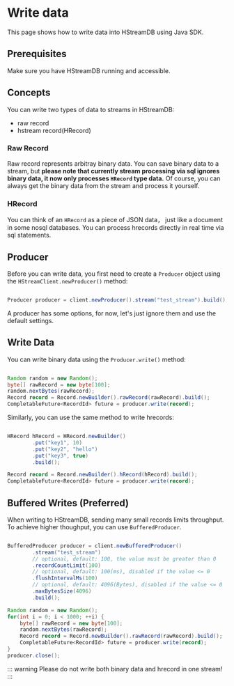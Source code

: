 # Write data

This page shows how to write data into HStreamDB using Java SDK.

## Prerequisites

Make sure you have HStreamDB running and accessible.

## Concepts

You can write two types of data to streams in HStreamDB:

- raw record
- hstream record(HRecord)

### Raw Record

Raw record represents arbitray binary data. You can save binary data to a
stream, but **please note that currently stream processing via sql ignores
binary data, it now only processes `HRecord` type data.** Of course, you can
always get the binary data from the stream and process it yourself.

### HRecord

You can think of an `HRecord` as a piece of JSON data， just like a document in
some nosql databases. You can process hrecords directly in real time via sql
statements.

## Producer

Before you can write data, you first need to create a `Producer` object using
the `HStreamClient.newProducer()` method:

```java

Producer producer = client.newProducer().stream("test_stream").build();

```

A producer has some options, for now, let's just ignore them and use the default
settings.

## Write Data

You can write binary data using the `Producer.write()` method:

```java

Random random = new Random();
byte[] rawRecord = new byte[100];
random.nextBytes(rawRecord);
Record record = Record.newBuilder().rawRecord(rawRecord).build();
CompletableFuture<RecordId> future = producer.write(record);

```

Similarly, you can use the same method to write hrecords:

```java

HRecord hRecord = HRecord.newBuilder()
        .put("key1", 10)
        .put("key2", "hello")
        .put("key3", true)
        .build();

Record record = Record.newBuilder().hRecord(hRecord).build();
CompletableFuture<RecordId> future = producer.write(record);

```

## Buffered Writes (Preferred)

When writing to HStreamDB, sending many small records limits throughput. To
achieve higher thoughput, you can use `BufferedProducer`.

```java

BufferedProducer producer = client.newBufferedProducer()
        .stream("test_stream")
        // optional, default: 100, the value must be greater than 0
        .recordCountLimit(100)
        // optional, default: 100(ms), disabled if the value <= 0
        .flushIntervalMs(100)
        // optional, default: 4096(Bytes), disabled if the value <= 0
        .maxBytesSize(4096)
        .build();

Random random = new Random();
for(int i = 0; i < 1000; ++i) {
    byte[] rawRecord = new byte[100];
    random.nextBytes(rawRecord);
    Record record = Record.newBuilder().rawRecord(rawRecord).build();
    CompletableFuture<RecordId> future = producer.write(record);
}
producer.close();
```

::: warning Please do not write both binary data and hrecord in one stream! :::
